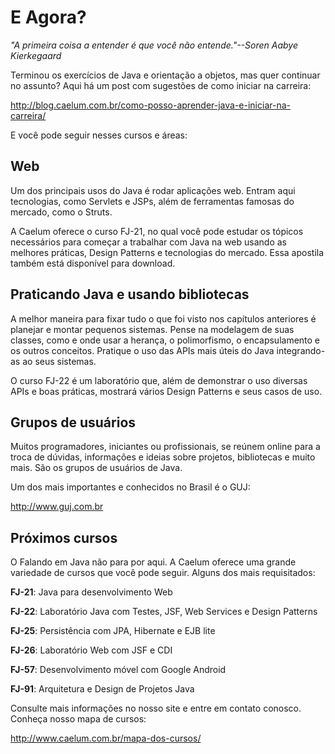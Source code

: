 # E Agora?

_"A primeira coisa a entender é que você não entende."--Soren Aabye Kierkegaard_

Terminou os exercícios de Java e orientação a objetos, mas quer continuar no assunto? Aqui há um post com sugestões de como iniciar na carreira:

http://blog.caelum.com.br/como-posso-aprender-java-e-iniciar-na-carreira/

E você pode seguir nesses cursos e áreas:

## Web
Um dos principais usos do Java é rodar aplicações web. Entram aqui tecnologias, como Servlets e JSPs, além de ferramentas famosas do mercado, como o Struts.

A Caelum oferece o curso FJ-21, no qual você pode estudar os tópicos necessários para começar a trabalhar
com Java na web usando as melhores práticas, Design Patterns e tecnologias do mercado. Essa apostila
também está disponível para download.


## Praticando Java e usando bibliotecas

A melhor maneira para fixar tudo o que foi visto nos capítulos anteriores é planejar e montar pequenos
sistemas. Pense na modelagem de suas classes, como e onde usar a herança, o polimorfismo, o encapsulamento e
os outros conceitos. Pratique o uso das APIs mais úteis do Java integrando-as ao seus sistemas.

O curso FJ-22 é um laboratório que, além de demonstrar o uso diversas APIs e boas práticas, mostrará vários
Design Patterns e seus casos de uso.



## Grupos de usuários
Muitos programadores, iniciantes ou profissionais, se reúnem online para a troca de
dúvidas, informações e ideias sobre projetos, bibliotecas e muito mais. São os grupos de usuários
de Java.

Um dos mais importantes e conhecidos no Brasil é o GUJ:

http://www.guj.com.br

## Próximos cursos
O Falando em Java não para por aqui. A Caelum oferece uma grande variedade de cursos que você pode seguir. Alguns dos mais requisitados:

**FJ-21**: Java para desenvolvimento Web

**FJ-22**: Laboratório Java com Testes, JSF, Web Services e Design Patterns

**FJ-25**: Persistência com JPA, Hibernate e EJB lite

**FJ-26**: Laboratório Web com JSF e CDI

**FJ-57**: Desenvolvimento móvel com Google Android

**FJ-91**: Arquitetura e Design de Projetos Java

Consulte mais informações no nosso site e entre em contato conosco. Conheça nosso mapa de cursos:

http://www.caelum.com.br/mapa-dos-cursos/
